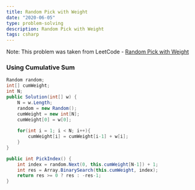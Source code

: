 ```yaml
---
title: Random Pick with Weight
date: "2020-06-05"
type: problem-solving
description: Random Pick with Weight
tags: csharp
---
```


Note: This problem was taken from LeetCode - [Random Pick with Weight](https://leetcode.com/problems/random-pick-with-weight/)

### Using Cumulative Sum

```csharp
Random random;
int[] cumWeight;
int N;
public Solution(int[] w) {
	N = w.Length;
	random = new Random();
	cumWeight = new int[N];
	cumWeight[0] = w[0];
	
	for(int i = 1; i < N; i++){
		cumWeight[i] = cumWeight[i-1] + w[i];
	}
}

public int PickIndex() {
	int index = random.Next(0, this.cumWeight[N-1]) + 1;
	int res = Array.BinarySearch(this.cumWeight, index);
	return res >= 0 ? res : -res-1;
}
```
